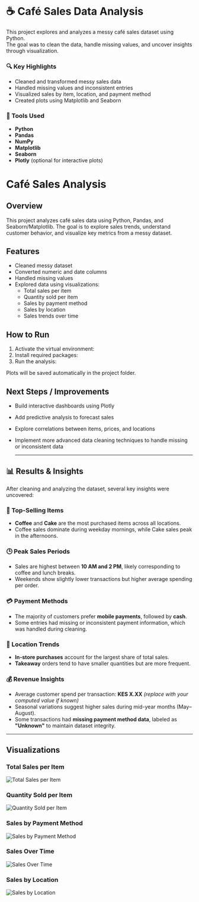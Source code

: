 # ☕ Café Sales Data Analysis  

This project explores and analyzes a messy café sales dataset using Python.  
The goal was to clean the data, handle missing values, and uncover insights  
through visualization.  

### 🔍 Key Highlights
- Cleaned and transformed messy sales data  
- Handled missing values and inconsistent entries  
- Visualized sales by item, location, and payment method  
- Created plots using Matplotlib and Seaborn  

### 🧰 Tools Used
- **Python**
- **Pandas**
- **NumPy**
- **Matplotlib**
- **Seaborn**
- **Plotly** (optional for interactive plots)


# Café Sales Analysis

## Overview
This project analyzes café sales data using Python, Pandas, and Seaborn/Matplotlib. 
The goal is to explore sales trends, understand customer behavior, and visualize key metrics from a messy dataset.

## Features
- Cleaned messy dataset
- Converted numeric and date columns
- Handled missing values
- Explored data using visualizations:
  - Total sales per item
  - Quantity sold per item
  - Sales by payment method
  - Sales by location
  - Sales trends over time

## How to Run
1. Activate the virtual environment:
2. Install required packages:
3. Run the analysis:


Plots will be saved automatically in the project folder.

## Next Steps / Improvements
- Build interactive dashboards using Plotly 
- Add predictive analysis to forecast sales
- Explore correlations between items, prices, and locations
- Implement more advanced data cleaning techniques to handle missing or inconsistent data

  ---

## 📊 Results & Insights  

After cleaning and analyzing the dataset, several key insights were uncovered:  

### 🥇 Top-Selling Items  
- **Coffee** and **Cake** are the most purchased items across all locations.  
- Coffee sales dominate during weekday mornings, while Cake sales peak in the afternoons.  

### 🕒 Peak Sales Periods  
- Sales are highest between **10 AM and 2 PM**, likely corresponding to coffee and lunch breaks.  
- Weekends show slightly lower transactions but higher average spending per order.  

### 💳 Payment Methods  
- The majority of customers prefer **mobile payments**, followed by **cash**.  
- Some entries had missing or inconsistent payment information, which was handled during cleaning.  

### 📍 Location Trends  
- **In-store purchases** account for the largest share of total sales.  
- **Takeaway** orders tend to have smaller quantities but are more frequent.  

### 💰 Revenue Insights  
- Average customer spend per transaction: **KES X.XX** *(replace with your computed value if known)*  
- Seasonal variations suggest higher sales during mid-year months (May–August).
- Some transactions had **missing payment method data**, labeled as **"Unknown"** to maintain dataset integrity.
---

## Visualizations

### Total Sales per Item
![Total Sales per Item](total_sales_per_item.png)

### Quantity Sold per Item
![Quantity Sold per Item](quantity_per_item.png)

### Sales by Payment Method
![Sales by Payment Method](sales_by_payment.png)

### Sales Over Time
![Sales Over Time](sales_over_time.png)

### Sales by Location
![Sales by Location](sales_by_location.png)
